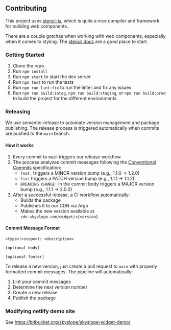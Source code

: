 ## Contributing

This project uses [stencil.js](https://stenciljs.com/), which is quite a nice compiler and framework for building web components.  

There are a couple gotchas when working with web components, especially when it comes to styling.  The [stencil docs](https://stenciljs.com/docs/styling) are a good place to start.

### Getting Started

1. Clone the repo
2. Run `npm install`
3. Run `npm start` to start the dev server
4. Run `npm test` to run the tests
5. Run `npm run lint:fix` to run the linter and fix any issues
6. Run `npm run build:integ`, `npm run build:staging`, or `npm run build:prod` to build the project for the different environments

### Releasing

We use semantic-release to automate version management and package publishing. The release process is triggered automatically when commits are pushed to the `main` branch.

#### How it works

1. Every commit to `main` triggers our release workflow
2. The process analyzes commit messages following the [Conventional Commits](https://www.conventionalcommits.org/) specification:
   - `feat:` triggers a MINOR version bump (e.g., 1.1.0 → 1.2.0)
   - `fix:` triggers a PATCH version bump (e.g., 1.1.1 → 1.1.2)
   - `BREAKING CHANGE:` in the commit body triggers a MAJOR version bump (e.g., 1.1.1 → 2.0.0)
3. After a successful release, a CI workflow automatically:
   - Builds the package
   - Publishes it to our CDN via Argo
   - Makes the new version available at `cdn.skyslope.com/widget/v{version}`

#### Commit Message Format


```
<type>(<scope>): <description>

[optional body]

[optional footer]
```

To release a new version, just create a pull request to `main` with properly formatted commit messages. The pipeline will automatically:
1. Lint your commit messages
2. Determine the next version number
3. Create a new release
4. Publish the package

### Modifying netlify demo site

See https://bitbucket.org/skyslope/skyslope-widget-demo/